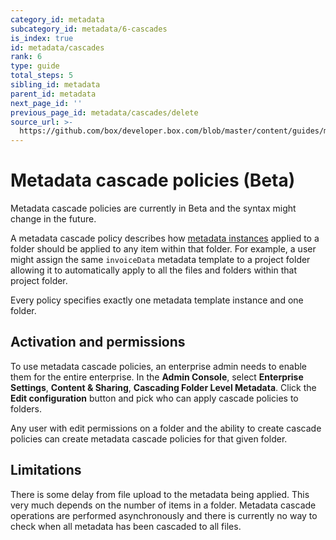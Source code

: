 ```yaml
---
category_id: metadata
subcategory_id: metadata/6-cascades
is_index: true
id: metadata/cascades
rank: 6
type: guide
total_steps: 5
sibling_id: metadata
parent_id: metadata
next_page_id: ''
previous_page_id: metadata/cascades/delete
source_url: >-
  https://github.com/box/developer.box.com/blob/master/content/guides/metadata/6-cascades/0-index.md
---
```


# Metadata cascade policies (Beta)

<Message warning>

Metadata cascade policies are currently in Beta and the syntax might change in
the future.

</Message>

A metadata cascade policy describes how [metadata
instances][instance] applied to a folder should be applied to any item
within that folder. For example, a user might assign the same `invoiceData`
metadata template to a project folder allowing it to automatically apply to all
the files and folders within that project folder.

Every policy specifies exactly one metadata template instance and one folder.

## Activation and permissions

To use metadata cascade policies, an enterprise admin needs to enable them for
the entire enterprise. In the **Admin Console**, select **Enterprise Settings**,
**Content & Sharing**, **Cascading Folder Level Metadata**. Click the **Edit
configuration** button and pick who can apply cascade policies to folders.

Any user with edit permissions on a folder and the ability to create cascade
policies can create metadata cascade policies for that given folder.

## Limitations

There is some delay from file upload to the metadata being applied. This very
much depends on the number of items in a folder. Metadata cascade operations
are performed asynchronously and there is currently no way to check when all
metadata has been cascaded to all files.

[instance]: g://metadata/instances

